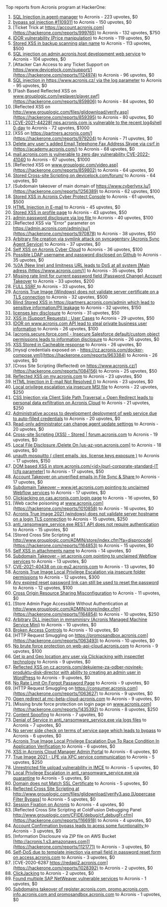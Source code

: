 Top reports from Acronis program at HackerOne:

1. [SQL Injection in agent-manager](https://hackerone.com/reports/962889) to Acronis - 223 upvotes, $0
2. [bypass sql injection #1109311](https://hackerone.com/reports/1224660) to Acronis - 150 upvotes, $0
3. [Ticket Trick at https://account.acronis.com](https://hackerone.com/reports/999765) to Acronis - 132 upvotes, $750
4. [IDOR vulnerability (Price manipulation)](https://hackerone.com/reports/1403176) to Acronis - 119 upvotes, $0
5. [Stored XSS in backup scanning plan name](https://hackerone.com/reports/961046) to Acronis - 113 upvotes, $500
6. [SQL injection on admin.acronis.host development web service](https://hackerone.com/reports/923020) to Acronis - 104 upvotes, $0
7. [Attacker Can Access to any Ticket Support on https://www.devicelock.com/support/](https://hackerone.com/reports/1124974) to Acronis - 96 upvotes, $0
8. [SQL injection in  https://www.acronis.cz/ via the log parameter](https://hackerone.com/reports/1109311) to Acronis - 95 upvotes, $0
9. [Flash Based Reflected XSS on www.grouplogic.com/jwplayer/player.swf](https://hackerone.com/reports/859806) to Acronis - 84 upvotes, $0
10. [Reflected XSS on http://www.grouplogic.com/files/glidownload/verify.asp](https://hackerone.com/reports/859395) to Acronis - 80 upvotes, $0
11. [[CVE-2021-44228] nps.acronis.com is vulnerable to the recent log4shell 0-day](https://hackerone.com/reports/1425474) to Acronis - 72 upvotes, $1000
12. [XSS on https://partners.acronis.com/](https://hackerone.com/reports/979204) to Acronis - 71 upvotes, $0
13. [Delete any user's added Email,Telephone,Fax,Address,Skype via csrf in (https://academy.acronis.com/)](https://hackerone.com/reports/709537) to Acronis - 68 upvotes, $0
14. [ mail.acronis.com is vulnerable to zero day vulnerability CVE-2022-41040](https://hackerone.com/reports/1719719) to Acronis - 67 upvotes, $1000
15. [Reflected XSS on www.grouplogic.com/video.asp](https://hackerone.com/reports/859802) to Acronis - 64 upvotes, $0
16. [Stored Cross-site Scripting on devicelock.com/forum/](https://hackerone.com/reports/1122513) to Acronis - 64 upvotes, $0
17. [Subdomain takeover of main domain of https://www.cyberlynx.lu/](https://hackerone.com/reports/1256389) to Acronis - 62 upvotes, $100
18. [Stored XSS in Acronis Cyber Protect Console](https://hackerone.com/reports/1064095) to Acronis - 61 upvotes, $500
19. [HTML Injection in E-mail](https://hackerone.com/reports/1536899) to Acronis - 45 upvotes, $0
20. [Stored XSS in profile page](https://hackerone.com/reports/1084183) to Acronis - 43 upvotes, $50
21. [admin password disclosure via log file ](https://hackerone.com/reports/1121972) to Acronis - 40 upvotes, $100
22. [Reflected XSS via "Error" parameter on https://admin.acronis.com/admin/su/](https://hackerone.com/reports/970878) to Acronis - 38 upvotes, $50
23. [Arbitrary file creation via symlink attack on syncagentsrv (Acronis Sync Agent Service)](https://hackerone.com/reports/945122) to Acronis - 37 upvotes, $0
24. [Self XSS on Acronis Cyber Cloud](https://hackerone.com/reports/957229) to Acronis - 36 upvotes, $100
25. [Possible LDAP username and password disclosed on Github](https://hackerone.com/reports/1004412) to Acronis - 35 upvotes, $0
26. [%0A (New line) and limitness URL leads to DoS at all system [Main adress (https://www.acronis.com/)]](https://hackerone.com/reports/1382448) to Acronis - 35 upvotes, $0
27. [Missing rate limit for current password field (Password Change) Account Takeover](https://hackerone.com/reports/827484) to Acronis - 33 upvotes, $200
28. [FULL SSRF ](https://hackerone.com/reports/1241149) to Acronis - 33 upvotes, $0
29. [Acronis True Image  (Windows) does not validate server certificate on a TLS connection](https://hackerone.com/reports/1056144) to Acronis - 32 upvotes, $500
30. [Blind Stored XSS in https://partners.acronis.com/admin which lead to sensitive information/PII leakage](https://hackerone.com/reports/1028820) to Acronis - 32 upvotes, $150
31. [licenses key disclosure](https://hackerone.com/reports/1079630) to Acronis - 31 upvotes, $50
32. [XSS in (Support Requests) : User Cases](https://hackerone.com/reports/961226) to Acronis - 29 upvotes, $50
33. [IDOR on www.acronis.com API lead to steal private business user information](https://hackerone.com/reports/1182465) to Acronis - 26 upvotes, $100
34. [[acronis.secure.force.com] - Insecure Salesforce default/custom object permissions leads to information disclosure](https://hackerone.com/reports/1023572) to Acronis - 26 upvotes, $0
35. [XSS Stored in Cacheable  response](https://hackerone.com/reports/1011093) to Acronis - 26 upvotes, $0
36. [mysql credentials exposed on - https://cz.acronis.com/docker-compose.yml](https://hackerone.com/reports/963384) to Acronis - 26 upvotes, $0
37. [Cross Site Scripting (Reflected) on https://www.acronis.cz/](https://hackerone.com/reports/1084156) to Acronis - 25 upvotes, $50
38. [Reflected XSS on my.acronis.com](https://hackerone.com/reports/1168962) to Acronis - 23 upvotes, $50
39. [HTML Injection in E-mail Not Resolved ()](https://hackerone.com/reports/1600720) to Acronis - 23 upvotes, $0
40. [Local privilege escalation via insecure MSI file](https://hackerone.com/reports/1071832) to Acronis - 22 upvotes, $250
41. [CSS Injection via Client Side Path Traversal + Open Redirect leads to personal data exfiltration on Acronis Cloud](https://hackerone.com/reports/1245165) to Acronis - 21 upvotes, $250
42. [Administrative access to development deployment of web service due to auto-filled credentials](https://hackerone.com/reports/923022) to Acronis - 20 upvotes, $0
43. [Read-only administrator can change agent update settings](https://hackerone.com/reports/1538004) to Acronis - 20 upvotes, $0
44. [Cross-site Scripting (XSS) - Stored | forum.acronis.com](https://hackerone.com/reports/1161241) to Acronis - 19 upvotes, $0
45. [Local File Disclosure /Delete On [us-az-vpn.acronis.com]](https://hackerone.com/reports/924407) to Acronis - 18 upvotes, $0
46. [unauth mosquitto ( client emails, ips, license keys exposure )](https://hackerone.com/reports/1578574) to Acronis - 17 upvotes, $150
47. [DOM based XSS in store.acronis.com/\<id\>/purl-corporate-standard-IT [cfg parameter]](https://hackerone.com/reports/968690) to Acronis - 17 upvotes, $50
48. [ Account Takeover on unverified emails in File Sync & Share ](https://hackerone.com/reports/906790) to Acronis - 17 upvotes, $0
49. [Subdomain Takeover – www.jet.acronis.com pointing to unclaimed Webflow services](https://hackerone.com/reports/953719) to Acronis - 17 upvotes, $0
50. [Clickjacking on cas.acronis.com login page](https://hackerone.com/reports/971234) to Acronis - 16 upvotes, $0
51. [Web cache poisoning at www.acronis.com](https://hackerone.com/reports/1010858) to Acronis - 16 upvotes, $0
52. [Acronis True Image 2021 (windows) does not validate server hostname on a login TLS connection](https://hackerone.com/reports/1070533) to Acronis - 15 upvotes, $250
53. [anti_ransomware_service.exe REST API does not require authentication](https://hackerone.com/reports/858608) to Acronis - 15 upvotes, $0
54. [Stored Cross Site Scripting at http://www.grouplogic.com/ADMIN/store/index.cfm?fa=disprocode](https://hackerone.com/reports/1164853) to Acronis - 15 upvotes, $0
55. [Self XSS in attachments name](https://hackerone.com/reports/1536901) to Acronis - 14 upvotes, $0
56. [Subdomain Takeover – jet.acronis.com pointing to unclaimed Webflow services](https://hackerone.com/reports/952166) to Acronis - 13 upvotes, $0
57. [CVE-2021-40438 on cp-eu2.acronis.com](https://hackerone.com/reports/1370731) to Acronis - 13 upvotes, $0
58. [Acronis True Image Local Privilege Escalation via insecure folder permissions](https://hackerone.com/reports/908162) to Acronis - 12 upvotes, $300
59. [Any expired reset password link can still be used to reset the password](https://hackerone.com/reports/1615790) to Acronis - 12 upvotes, $100
60. [Cross Origin Resource Sharing Misconfiguration](https://hackerone.com/reports/958459) to Acronis - 11 upvotes, $0
61. [Store Admin Page Accessible Without Authentication at http://www.grouplogic.com/ADMIN/store/index.cfm](https://hackerone.com/reports/1164854) to Acronis - 10 upvotes, $250
62. [Arbitrary DLL injection in mmsminisrv (Acronis Managed Machine Service Mini)](https://hackerone.com/reports/944735) to Acronis - 10 upvotes, $0
63. [Broken Access Controls](https://hackerone.com/reports/833735) to Acronis - 10 upvotes, $0
64. [HTTP Request Smuggling on https://promosandbox.acronis.com](https://hackerone.com/reports/1063493) to Acronis - 10 upvotes, $0
65. [No brute force protection on web-api-cloud.acronis.com](https://hackerone.com/reports/972045) to Acronis - 9 upvotes, $100
66. [Get ip and Geo location any user via Clickjacking with inspectlet technology](https://hackerone.com/reports/998555) to Acronis - 9 upvotes, $0
67. [Reflected XSS on cz.acronis.com/dekujeme-za-odber-novinek-produktu-disk-director with ability to creating an admin user in WordPress](https://hackerone.com/reports/935503) to Acronis - 9 upvotes, $0
68. [No Rate Limit On Forgot Password Page](https://hackerone.com/reports/1245529) to Acronis - 9 upvotes, $0
69. [HTTP Request Smuggling on https://consumer.acronis.com](https://hackerone.com/reports/1063627) to Acronis - 9 upvotes, $0
70. [Open redirect at mc-beta-cloud-acronis.com](https://hackerone.com/reports/846389) to Acronis - 9 upvotes, $0
71. [Missing brute force protection on login page on www.acronis.com](https://hackerone.com/reports/1435392) to Acronis - 8 upvotes, $250
72. [Content Spoofing](https://hackerone.com/reports/841630) to Acronis - 7 upvotes, $0
73. [Denial of Service in anti_ransomware_service.exe via logs files](https://hackerone.com/reports/858603) to Acronis - 7 upvotes, $0
74. [No server side check on terms of service page which leads to bypass](https://hackerone.com/reports/1338256) to Acronis - 6 upvotes, $0
75. [Acronis True Image Local Privilege Escalation Due To Race Condition In Application Verification ](https://hackerone.com/reports/1251464) to Acronis - 6 upvotes, $0
76. [XSS in Acronis Cloud Manager Admin Portal](https://hackerone.com/reports/1388788) to Acronis - 6 upvotes, $0
77. [True Image 2021 - LPE via XPC service communication](https://hackerone.com/reports/966494) to Acronis - 5 upvotes, $250
78. [Unrestricted file upload vulnerability in IMCE](https://hackerone.com/reports/1121317) to Acronis - 5 upvotes, $0
79. [Local Privilege Escalation in anti_ransomware_service.exe via quarantine](https://hackerone.com/reports/858598) to Acronis - 5 upvotes, $0
80. [Domain does not Match SSL Certificate](https://hackerone.com/reports/1341142) to Acronis - 5 upvotes, $0
81. [Reflected Cross Site Scripting at http://www.grouplogic.com/files/glidownload/verify3.asp [Uppercase Filter Bypass]](https://hackerone.com/reports/1167034) to Acronis - 5 upvotes, $0
82. [Session Fixation on Acronis](https://hackerone.com/reports/1486341) to Acronis - 4 upvotes, $0
83. [Reflected Cross Site Scripting at  ColdFusion Debugging Panel  http://www.grouplogic.com/CFIDE/debug/cf_debugFr.cfm](https://hackerone.com/reports/1166918) to Acronis - 4 upvotes, $0
84. [Account Confirmation bypass leads to acess some fucntionality ](https://hackerone.com/reports/1121132) to Acronis - 3 upvotes, $0
85. [Information Disclosure via ZIP file on AWS Bucket [http://acronis.1.s3.amazonaws.com]](https://hackerone.com/reports/1121771) to Acronis - 3 upvotes, $0
86. [Self-DoS due to template injection via email field in password reset form on access.acronis.com](https://hackerone.com/reports/1265344) to Acronis - 3 upvotes, $0
87. [CVE-2020-6287  https://redapi2.acronis.com](https://hackerone.com/reports/1028392) to Acronis - 2 upvotes, $0
88. [ClickJacking](https://hackerone.com/reports/947690) to Acronis - 2 upvotes, $0
89. [Found multiple SAP NetWeaver vulnerable services](https://hackerone.com/reports/1103212) to Acronis - 1 upvotes, $0
90. [Subdomains takeover of  register.acronis.com, promo.acronis.com, info.acronis.com and promosandbox.acronis.com](https://hackerone.com/reports/1018790) to Acronis - 1 upvotes, $0
